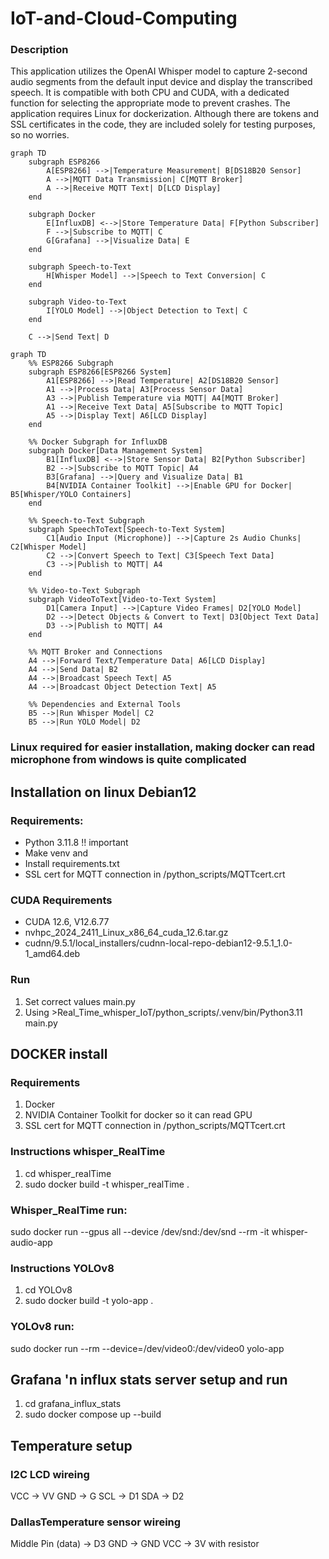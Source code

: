 # IoT-and-Cloud-Computing

### Description
This application utilizes the OpenAI Whisper model to capture 2-second audio segments from the default input device and display the transcribed speech. It is compatible with both CPU and CUDA, with a dedicated function for selecting the appropriate mode to prevent crashes. The application requires Linux for dockerization. Although there are tokens and SSL certificates in the code, they are included solely for testing purposes, so no worries.

```mermaid
graph TD
    subgraph ESP8266
        A[ESP8266] -->|Temperature Measurement| B[DS18B20 Sensor]
        A -->|MQTT Data Transmission| C[MQTT Broker]
        A -->|Receive MQTT Text| D[LCD Display]
    end

    subgraph Docker
        E[InfluxDB] <-->|Store Temperature Data| F[Python Subscriber]
        F -->|Subscribe to MQTT| C
        G[Grafana] -->|Visualize Data| E
    end

    subgraph Speech-to-Text
        H[Whisper Model] -->|Speech to Text Conversion| C
    end

    subgraph Video-to-Text
        I[YOLO Model] -->|Object Detection to Text| C
    end

    C -->|Send Text| D
```
```mermaid
graph TD
    %% ESP8266 Subgraph
    subgraph ESP8266[ESP8266 System]
        A1[ESP8266] -->|Read Temperature| A2[DS18B20 Sensor]
        A1 -->|Process Data| A3[Process Sensor Data]
        A3 -->|Publish Temperature via MQTT| A4[MQTT Broker]
        A1 -->|Receive Text Data| A5[Subscribe to MQTT Topic]
        A5 -->|Display Text| A6[LCD Display]
    end

    %% Docker Subgraph for InfluxDB
    subgraph Docker[Data Management System]
        B1[InfluxDB] <-->|Store Sensor Data| B2[Python Subscriber]
        B2 -->|Subscribe to MQTT Topic| A4
        B3[Grafana] -->|Query and Visualize Data| B1
        B4[NVIDIA Container Toolkit] -->|Enable GPU for Docker| B5[Whisper/YOLO Containers]
    end

    %% Speech-to-Text Subgraph
    subgraph SpeechToText[Speech-to-Text System]
        C1[Audio Input (Microphone)] -->|Capture 2s Audio Chunks| C2[Whisper Model]
        C2 -->|Convert Speech to Text| C3[Speech Text Data]
        C3 -->|Publish to MQTT| A4
    end

    %% Video-to-Text Subgraph
    subgraph VideoToText[Video-to-Text System]
        D1[Camera Input] -->|Capture Video Frames| D2[YOLO Model]
        D2 -->|Detect Objects & Convert to Text| D3[Object Text Data]
        D3 -->|Publish to MQTT| A4
    end

    %% MQTT Broker and Connections
    A4 -->|Forward Text/Temperature Data| A6[LCD Display]
    A4 -->|Send Data| B2
    A4 -->|Broadcast Speech Text| A5
    A4 -->|Broadcast Object Detection Text| A5

    %% Dependencies and External Tools
    B5 -->|Run Whisper Model| C2
    B5 -->|Run YOLO Model| D2
```

### Linux required for easier installation, making docker can read microphone from windows is quite complicated

## Installation on linux Debian12

### Requirements:
- Python 3.11.8 !! important
- Make venv and
- Install requirements.txt
- SSL cert for MQTT connection in /python_scripts/MQTTcert.crt

### CUDA Requirements
- CUDA 12.6, V12.6.77
- nvhpc_2024_2411_Linux_x86_64_cuda_12.6.tar.gz
- cudnn/9.5.1/local_installers/cudnn-local-repo-debian12-9.5.1_1.0-1_amd64.deb
### Run
1. Set correct values main.py
2. Using >Real_Time_whisper_IoT/python_scripts/.venv/bin/Python3.11 main.py

## DOCKER install
### Requirements
1. Docker
2. NVIDIA Container Toolkit for docker so it can read GPU
3. SSL cert for MQTT connection in /python_scripts/MQTTcert.crt

### Instructions whisper_RealTime
1. cd whisper_realTime
2. sudo docker build -t whisper_realTime .

### Whisper_RealTime run:
sudo docker run --gpus all --device /dev/snd:/dev/snd --rm -it whisper-audio-app

### Instructions YOLOv8
1. cd YOLOv8
2. sudo docker build -t yolo-app .

### YOLOv8 run:
sudo docker run --rm --device=/dev/video0:/dev/video0 yolo-app

## Grafana 'n influx stats server setup and run
1. cd grafana_influx_stats
2. sudo docker compose up --build

## Temperature setup

### I2C LCD wireing
VCC -> VV GND -> G SCL -> D1 SDA -> D2

### DallasTemperature sensor wireing
Middle Pin (data) -> D3 GND -> GND VCC -> 3V with resistor
